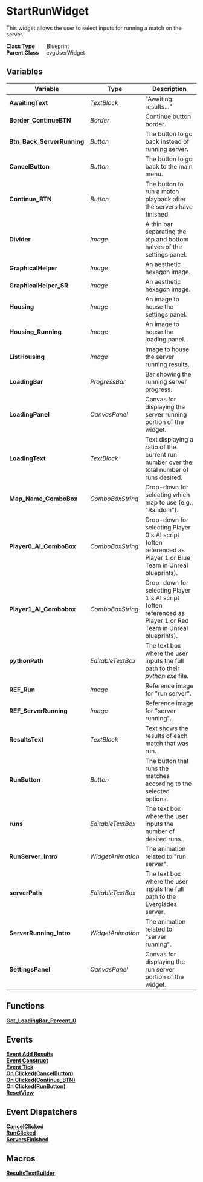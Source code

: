 # StartRunWidget
This widget allows the user to select inputs for running a match on the server.  

**Class Type**&nbsp; &nbsp; &nbsp; &nbsp; Blueprint  
**Parent Class** &nbsp; &nbsp; evgUserWidget  

## Variables
|Variable                   |Type               |Description                                                                                                    |
|---------------------------|-------------------|---------------------------------------------------------------------------------------------------------------|
|**AwaitingText**           |*TextBlock*        |"Awaiting results..."                                                                                          |
|**Border_ContinueBTN**     |*Border*           |Continue button border.                                                                                        |
|**Btn_Back_ServerRunning** |*Button*           |The button to go back instead of running server.                                                               |
|**CancelButton**           |*Button*           |The button to go back to the main menu.                                                                        |
|**Continue_BTN**           |*Button*           |The button to run a match playback after the servers have finished.                                            |
|**Divider**                |*Image*            |A thin bar separating the top and bottom halves of the settings panel.                                         |
|**GraphicalHelper**        |*Image*            |An aesthetic hexagon image.                                                                                    |
|**GraphicalHelper_SR**     |*Image*            |An aesthetic hexagon image.                                                                                    |
|**Housing**                |*Image*            |An image to house the settings panel.                                                                          |
|**Housing_Running**        |*Image*            |An image to house the loading panel.                                                                           |
|**ListHousing**            |*Image*            |Image to house the server running results.                                                                     |
|**LoadingBar**             |*ProgressBar*      |Bar showing the running server progress.                                                                       |
|**LoadingPanel**           |*CanvasPanel*      |Canvas for displaying the server running portion of the widget.                                                |
|**LoadingText**            |*TextBlock*        |Text displaying a ratio of the current run number over the total number of runs desired.                       |
|**Map_Name_ComboBox**      |*ComboBoxString*   |Drop-down for selecting which map to use (e.g., "Random").                                                     |
|**Player0_AI_ComboBox**    |*ComboBoxString*   |Drop-down for selecting Player 0's AI script (often referenced as Player 1 or Blue Team in Unreal blueprints). |
|**Player1_AI_Combobox**    |*ComboBoxString*   |Drop-down for selecting Player 1's AI script (often referenced as Player 1 or Red Team in Unreal blueprints).  |
|**pythonPath**             |*EditableTextBox*  |The text box where the user inputs the full path to their *python.exe* file.                                   |
|**REF_Run**                |*Image*            |Reference image for "run server".                                                                              |
|**REF_ServerRunning**      |*Image*            |Reference image for "server running".                                                                          |
|**ResultsText**            |*TextBlock*        |Text shows the results of each match that was run.                                                             |
|**RunButton**              |*Button*           |The button that runs the matches according to the selected options.                                            |
|**runs**                   |*EditableTextBox*  |The text box where the user inputs the number of desired runs.                                                 |
|**RunServer_Intro**        |*WidgetAnimation*  |The animation related to "run server".                                                                         |
|**serverPath**             |*EditableTextBox*  |The text box where the user inputs the full path to the Everglades server.                                     |
|**ServerRunning_Intro**    |*WidgetAnimation*  |The animation related to "server running".                                                                     |
|**SettingsPanel**          |*CanvasPanel*      |Canvas for displaying the run server portion of the widget.                                                    |

## Functions
[**Get_LoadingBar_Percent_0**](../../Methods/ClientMethods/Get_LoadingBar_Percent_0.md)  

## Events
[**Event Add Results**](../../Events/AddResults.md)  
[**Event Construct**](../../Events/Construct_StartRunWidget.md)  
[**Event Tick**](../../Events/Tick_StartRunWidget.md)  
[**On Clicked(CancelButton)**](../../Events/Clicked_CancelButton_StartRunWidget.md)  
[**On Clicked(Continue_BTN)**](../../Events/Clicked_Continue_BTN.md)  
[**On Clicked(RunButton)**](../../Events/Clicked_RunButton.md)  
[**ResetView**](../../Events/ResetView.md)  

## Event Dispatchers
[**CancelClicked**](../../Dispatchers/CancelClicked.md)  
[**RunClicked**](../../Dispatchers/RunClicked.md)  
[**ServersFinished**](../../Dispatchers/ServersFinished.md)  

## Macros
[**ResultsTextBuilder**](../../Macros/ResultsTextBuilder.md)  
